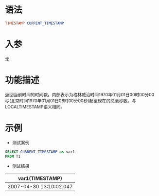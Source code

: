 # 语法

```sql
TIMESTAMP CURRENT_TIMESTAMP
```

# 入参

无

# 功能描述

返回当前时间的时间戳。内部表示为格林威治时间1970年01月01日00时00分00秒(北京时间1970年01月01日08时00分00秒)起至现在的总毫秒数。与LOCALTIMESTAMP语义相同。

# 示例

- 测试案例

```sql
SELECT CURRENT_TIMESTAMP as var1
FROM T1
```

- 测试结果

| var1(TIMESTAMP) |
| --- |
| 2007-04-30 13:10:02.047 |

